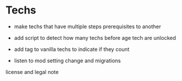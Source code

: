 # Techs

- make techs that have multiple steps prerequisites to another
- add script to detect how many techs before age tech are unlocked
- add tag to vanilla techs to indicate if they count

- listen to mod setting change and migrations

license and legal note